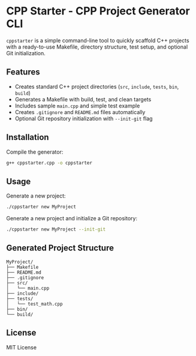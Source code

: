 # CPP Starter - CPP Project Generator CLI

`cppstarter` is a simple command-line tool to quickly scaffold C++ projects with a ready-to-use Makefile, directory structure, test setup, and optional Git initialization.

## Features

- Creates standard C++ project directories (`src`, `include`, `tests`, `bin`, `build`)
- Generates a Makefile with build, test, and clean targets
- Includes sample `main.cpp` and simple test example
- Creates `.gitignore` and `README.md` files automatically
- Optional Git repository initialization with `--init-git` flag

## Installation

Compile the generator:

```bash
g++ cppstarter.cpp -o cppstarter
```

## Usage

Generate a new project:

```bash
./cppstarter new MyProject
```

Generate a new project and initialize a Git repository:

```bash
./cppstarter new MyProject --init-git
```

## Generated Project Structure

```
MyProject/
├── Makefile
├── README.md
├── .gitignore
├── src/
│   └── main.cpp
├── include/
├── tests/
│   └── test_math.cpp
├── bin/
└── build/
```

## License

MIT License
